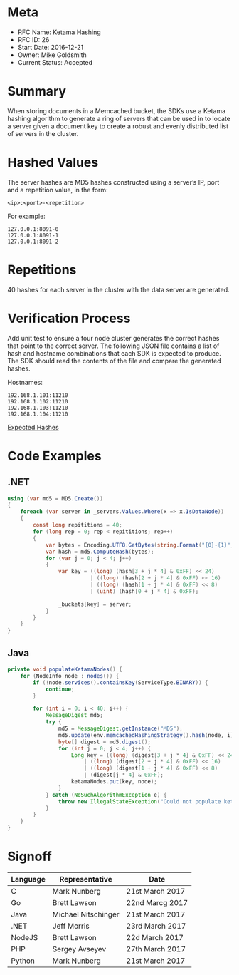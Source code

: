 # Meta
- RFC Name: Ketama Hashing
- RFC ID: 26
- Start Date: 2016-12-21
- Owner: Mike Goldsmith
- Current Status: Accepted

# Summary
When storing documents in a Memcached bucket, the SDKs use a Ketama hashing algorithm to generate a ring of servers that can be used in to locate a server given a document key to create a robust and evenly distributed list of servers in the cluster.

# Hashed Values
The server hashes are MD5 hashes constructed using a server’s IP, port and a repetition value, in the form:

`<ip>:<port>-<repetition>`

For example:
```
127.0.0.1:8091-0
127.0.0.1:8091-1
127.0.0.1:8091-2
```

# Repetitions
40 hashes for each server in the cluster with the data server are generated.

# Verification Process
Add unit test to ensure a four node cluster generates the correct hashes that point to the correct server. The following JSON file contains a list of hash and hostname combinations that each SDK is expected to produce. The SDK should read the contents of the file and compare the generated hashes.

Hostnames:
```
192.168.1.101:11210
192.168.1.102:11210
192.168.1.103:11210
192.168.1.104:11210
```

[Expected Hashes](ketama-hashes.json)

# Code Examples
## .NET
```csharp
using (var md5 = MD5.Create())
{
    foreach (var server in _servers.Values.Where(x => x.IsDataNode))
    {
        const long repititions = 40;
        for (long rep = 0; rep < repititions; rep++)
        {
            var bytes = Encoding.UTF8.GetBytes(string.Format("{0}-{1}", server.EndPoint, rep));
            var hash = md5.ComputeHash(bytes);
            for (var j = 0; j < 4; j++)
            {
                var key = ((long) (hash[3 + j * 4] & 0xFF) << 24)
                          | ((long) (hash[2 + j * 4] & 0xFF) << 16)
                          | ((long) (hash[1 + j * 4] & 0xFF) << 8)
                          | (uint) (hash[0 + j * 4] & 0xFF);

                _buckets[key] = server;
            }
        }
    }
}
```

## Java
```java
private void populateKetamaNodes() {
    for (NodeInfo node : nodes()) {
        if (!node.services().containsKey(ServiceType.BINARY)) {
            continue;
        }

        for (int i = 0; i < 40; i++) {
            MessageDigest md5;
            try {
                md5 = MessageDigest.getInstance("MD5");
                md5.update(env.memcachedHashingStrategy().hash(node, i).getBytes(CharsetUtil.UTF_8));
                byte[] digest = md5.digest();
                for (int j = 0; j < 4; j++) {
                    Long key = ((long) (digest[3 + j * 4] & 0xFF) << 24)
                        | ((long) (digest[2 + j * 4] & 0xFF) << 16)
                        | ((long) (digest[1 + j * 4] & 0xFF) << 8)
                        | (digest[j * 4] & 0xFF);
                    ketamaNodes.put(key, node);
                }
            } catch (NoSuchAlgorithmException e) {
                throw new IllegalStateException("Could not populate ketama nodes.", e);
            }
        }
    }
}
```

# Signoff

| Language | Representative | Date |
| - | - | - |
| C | Mark Nunberg | 21st March 2017 |
| Go | Brett Lawson | 22nd Marcg 2017 |
| Java | Michael Nitschinger | 21st March 2017 |
| .NET | Jeff Morris | 23rd March 2017 |
| NodeJS | Brett Lawson | 22d March 2017 |
| PHP | Sergey Avseyev | 27th March 2017 |
| Python | Mark Nunberg | 21st March 2017 |

